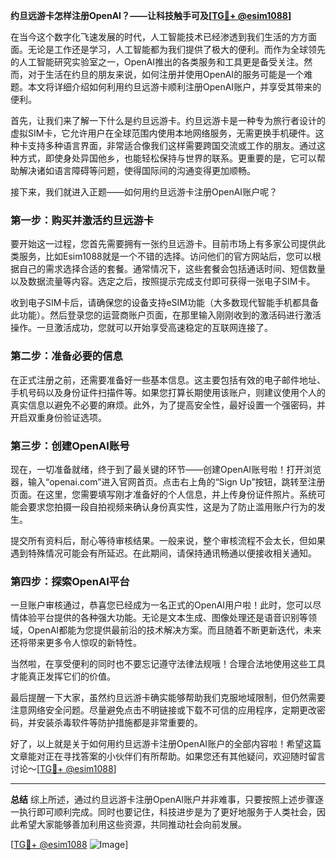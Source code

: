 **约旦远游卡怎样注册OpenAI？——让科技触手可及[[TG💪+ @esim1088](https://t.me/s/esim1088)]**

在当今这个数字化飞速发展的时代，人工智能技术已经渗透到我们生活的方方面面。无论是工作还是学习，人工智能都为我们提供了极大的便利。而作为全球领先的人工智能研究实验室之一，OpenAI推出的各类服务和工具更是备受关注。然而，对于生活在约旦的朋友来说，如何注册并使用OpenAI的服务可能是一个难题。本文将详细介绍如何利用约旦远游卡顺利注册OpenAI账户，并享受其带来的便利。

首先，让我们来了解一下什么是约旦远游卡。约旦远游卡是一种专为旅行者设计的虚拟SIM卡，它允许用户在全球范围内使用本地网络服务，无需更换手机硬件。这种卡支持多种语言界面，非常适合像我们这样需要跨国交流或工作的朋友。通过这种方式，即使身处异国他乡，也能轻松保持与世界的联系。更重要的是，它可以帮助解决诸如语言障碍等问题，使得国际间的沟通变得更加顺畅。

接下来，我们就进入正题——如何用约旦远游卡注册OpenAI账户呢？

### 第一步：购买并激活约旦远游卡

要开始这一过程，您首先需要拥有一张约旦远游卡。目前市场上有多家公司提供此类服务，比如Esim1088就是一个不错的选择。访问他们的官方网站后，您可以根据自己的需求选择合适的套餐。通常情况下，这些套餐会包括通话时间、短信数量以及数据流量等内容。选定之后，按照提示完成支付即可获得一张电子SIM卡。

收到电子SIM卡后，请确保您的设备支持eSIM功能（大多数现代智能手机都具备此功能）。然后登录您的运营商账户页面，在那里输入刚刚收到的激活码进行激活操作。一旦激活成功，您就可以开始享受高速稳定的互联网连接了。

### 第二步：准备必要的信息

在正式注册之前，还需要准备好一些基本信息。这主要包括有效的电子邮件地址、手机号码以及身份证件扫描件等。如果您打算长期使用该账户，则建议使用个人的真实信息以避免不必要的麻烦。此外，为了提高安全性，最好设置一个强密码，并开启双重身份验证选项。

### 第三步：创建OpenAI账号

现在，一切准备就绪，终于到了最关键的环节——创建OpenAI账号啦！打开浏览器，输入“openai.com”进入官网首页。点击右上角的“Sign Up”按钮，跳转至注册页面。在这里，您需要填写刚才准备好的个人信息，并上传身份证件照片。系统可能会要求您拍摄一段自拍视频来确认身份真实性，这是为了防止滥用账户行为的发生。

提交所有资料后，耐心等待审核结果。一般来说，整个审核流程不会太长，但如果遇到特殊情况可能会有所延迟。在此期间，请保持通讯畅通以便接收相关通知。

### 第四步：探索OpenAI平台

一旦账户审核通过，恭喜您已经成为一名正式的OpenAI用户啦！此时，您可以尽情体验平台提供的各种强大功能。无论是文本生成、图像处理还是语音识别等领域，OpenAI都能为您提供最前沿的技术解决方案。而且随着不断更新迭代，未来还将带来更多令人惊叹的新特性。

当然啦，在享受便利的同时也不要忘记遵守法律法规哦！合理合法地使用这些工具才能真正发挥它们的价值。

最后提醒一下大家，虽然约旦远游卡确实能够帮助我们克服地域限制，但仍然需要注意网络安全问题。尽量避免点击不明链接或下载不可信的应用程序，定期更改密码，并安装杀毒软件等防护措施都是非常重要的。

好了，以上就是关于如何用约旦远游卡注册OpenAI账户的全部内容啦！希望这篇文章能对正在寻找答案的小伙伴们有所帮助。如果您还有其他疑问，欢迎随时留言讨论～[[TG💪+ @esim1088](https://t.me/s/esim1088)]

---

**总结**
综上所述，通过约旦远游卡注册OpenAI账户并非难事，只要按照上述步骤逐一执行即可顺利完成。同时也要记住，科技进步是为了更好地服务于人类社会，因此希望大家能够善加利用这些资源，共同推动社会向前发展。

[[TG💪+ @esim1088](https://t.me/s/esim1088) ![Image](https://i.postimg.cc/4NQfJmqS/Snipaste-2025-05-13-00-14-12.png)]